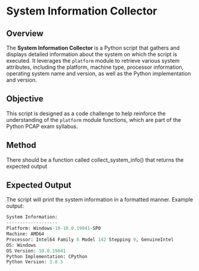 # System Information Collector

## Overview

The **System Information Collector** is a Python script that gathers and displays detailed information about the system on which the script is executed. It leverages the `platform` module to retrieve various system attributes, including the platform, machine type, processor information, operating system name and version, as well as the Python implementation and version.

## Objective

This script is designed as a code challenge to help reinforce the understanding of the `platform` module functions, which are part of the Python PCAP exam syllabus.

## Method

There should be a function called collect_system_info() that returns the expected output


## Expected Output

The script will print the system information in a formatted manner. Example output:

```python
System Information:
-------------------
Platform: Windows-10-10.0.19041-SP0
Machine: AMD64
Processor: Intel64 Family 6 Model 142 Stepping 9, GenuineIntel
OS: Windows
OS Version: 10.0.19041
Python Implementation: CPython
Python Version: 3.8.5
```